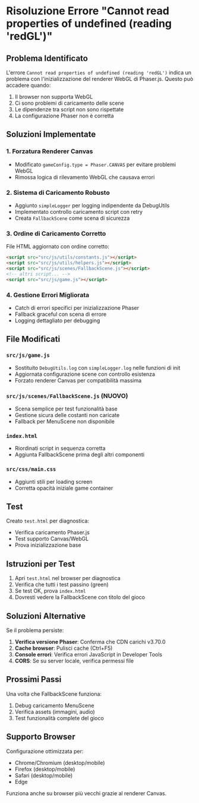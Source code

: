 # Risoluzione Errore "Cannot read properties of undefined (reading 'redGL')"

## Problema Identificato

L'errore `Cannot read properties of undefined (reading 'redGL')` indica un problema con l'inizializzazione del renderer WebGL di Phaser.js. Questo può accadere quando:

1. Il browser non supporta WebGL
2. Ci sono problemi di caricamento delle scene
3. Le dipendenze tra script non sono rispettate
4. La configurazione Phaser non è corretta

## Soluzioni Implementate

### 1. Forzatura Renderer Canvas
- Modificato `gameConfig.type = Phaser.CANVAS` per evitare problemi WebGL
- Rimossa logica di rilevamento WebGL che causava errori

### 2. Sistema di Caricamento Robusto
- Aggiunto `simpleLogger` per logging indipendente da DebugUtils
- Implementato controllo caricamento script con retry
- Creata `FallbackScene` come scena di sicurezza

### 3. Ordine di Caricamento Corretto
File HTML aggiornato con ordine corretto:
```html
<script src="src/js/utils/constants.js"></script>
<script src="src/js/utils/helpers.js"></script>
<script src="src/js/scenes/FallbackScene.js"></script>
<!-- altri script... -->
<script src="src/js/game.js"></script>
```

### 4. Gestione Errori Migliorata
- Catch di errori specifici per inizializzazione Phaser
- Fallback graceful con scena di errore
- Logging dettagliato per debugging

## File Modificati

### `src/js/game.js`
- Sostituito `DebugUtils.log` con `simpleLogger.log` nelle funzioni di init
- Aggiornata configurazione scene con controllo esistenza
- Forzato renderer Canvas per compatibilità massima

### `src/js/scenes/FallbackScene.js` (NUOVO)
- Scena semplice per test funzionalità base
- Gestione sicura delle costanti non caricate
- Fallback per MenuScene non disponibile

### `index.html`
- Riordinati script in sequenza corretta
- Aggiunta FallbackScene prima degli altri componenti

### `src/css/main.css`
- Aggiunti stili per loading screen
- Corretta opacità iniziale game container

## Test
Creato `test.html` per diagnostica:
- Verifica caricamento Phaser.js
- Test supporto Canvas/WebGL
- Prova inizializzazione base

## Istruzioni per Test

1. Apri `test.html` nel browser per diagnostica
2. Verifica che tutti i test passino (green)
3. Se test OK, prova `index.html`
4. Dovresti vedere la FallbackScene con titolo del gioco

## Soluzioni Alternative

Se il problema persiste:

1. **Verifica versione Phaser**: Conferma che CDN carichi v3.70.0
2. **Cache browser**: Pulisci cache (Ctrl+F5)
3. **Console errori**: Verifica errori JavaScript in Developer Tools
4. **CORS**: Se su server locale, verifica permessi file

## Prossimi Passi

Una volta che FallbackScene funziona:
1. Debug caricamento MenuScene
2. Verifica assets (immagini, audio)
3. Test funzionalità complete del gioco

## Supporto Browser

Configurazione ottimizzata per:
- Chrome/Chromium (desktop/mobile)
- Firefox (desktop/mobile)  
- Safari (desktop/mobile)
- Edge

Funziona anche su browser più vecchi grazie al renderer Canvas.
